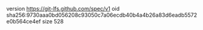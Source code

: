 version https://git-lfs.github.com/spec/v1
oid sha256:9730aaa0bd056208c93050c7a06ecdb40b4a4b26a83d6eadb5572e0b564ce4ef
size 528
